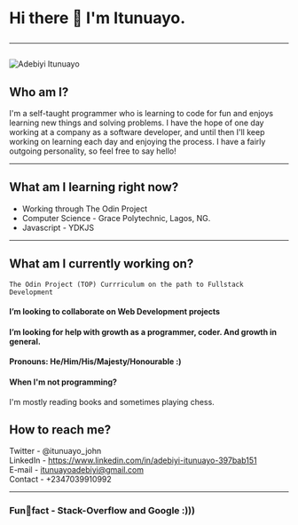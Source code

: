 # Hi there 👋 I'm Itunuayo. <hr>

![Adebiyi Itunuayo](https://avatars.githubusercontent.com/u/44436048?s=400&u=738b8d8f62cbae37c761ccb153eb4be470cc8490&v=4)

<!--
**Artymanprince/Artymanprince** is a ✨ _special_ ✨ repository because its `README.md` (this file) appears on your GitHub profile.

Here are some ideas to get you started:

- 🔭 I’m currently working on ...
- 🌱 I’m currently learning ...
- 👯 I’m looking to collaborate on ...
- 🤔 I’m looking for help with ...
- 💬 Ask me about ...
- 📫 How to reach me: ...
- 😄 Pronouns: ...
- ⚡ Fun fact: ...
-->

## Who am I?
 I'm a self-taught programmer who is learning to code for fun and enjoys learning new things and solving problems. I have the hope of one day working at a company as a software developer, and until then I'll keep working on learning each day and enjoying the process. I have a fairly outgoing personality, so feel free to say hello! <hr>
 
## What am I learning right now? 
<ul> 
  <li> 
    Working through The Odin Project
  </li>
  <li>
    Computer Science - Grace Polytechnic, Lagos, NG.
  </li>
  <li>
    Javascript - YDKJS
  </li>
</ul> <hr>

## What am I currently working on?  
    The Odin Project (TOP) Currriculum on the path to Fullstack Development
    
#### I’m looking to collaborate on Web Development projects 

#### I’m looking for help with growth as a programmer, coder. And growth in general.

#### Pronouns: He/Him/His/Majesty/Honourable :)

#### When I'm not programming?
   I'm mostly reading books and sometimes playing chess.

## How to reach me?
  Twitter - @itunuayo_john </br>
  LinkedIn - https://www.linkedin.com/in/adebiyi-itunuayo-397bab151 </br>
  E-mail - itunuayoadebiyi@gmail.com </br>
  Contact - +2347039910992 <hr>
  
### Funfact - Stack-Overflow and Google :)))
